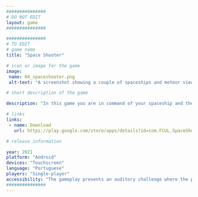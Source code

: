 ```yaml
---
###############
# DO NOT EDIT
layout: game
###############

###############
# TO EDIT
# game name
title: "Space Shooter"

# icon or image for the game
image:
 name: 04_spaceshooter.png
 alt-text: "A screenshot showing a couple of spaceships and meteor viewed from above. The user interface shows time left, points, and lives."

# short description of the game

description: "In this game you are in command of your spaceship and the enemies come against you at any time. You have to listen carefully and sweep to the side in time. Let's see how long you can take it."

# links
links:
 - name: Download
   url: https://play.google.com/store/apps/details?id=com.FCUL.SpaceShooter

# release information

year: 2021
platform: "Android"
devices: "Touchscreen"
language: "Portuguese"
players: "Single-player"
accessibility: "The gameplay presents an auditory challenge where the player has to perform a gesture to respond to audio feedback."
###############
---
```

